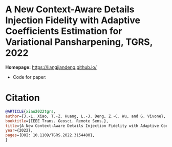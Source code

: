 # A New Context-Aware Details Injection Fidelity with Adaptive Coefficients Estimation for Variational Pansharpening, TGRS, 2022

**Homepage:** https://liangjiandeng.github.io/

- Code for paper: 
# Citation
```bibtex
@ARTICLE{xiao2022tgrs,
author={J.-L. Xiao, T.-Z. Huang, L.-J. Deng, Z.-C. Wu, and G. Vivone},
booktitle={IEEE Trans. Geosci. Remote Sens.},
title={A New Context-Aware Details Injection Fidelity with Adaptive Coefficients Estimation for Variational Pansharpening},
year={2022},
pages={DOI: 10.1109/TGRS.2022.3154480},
}
```
